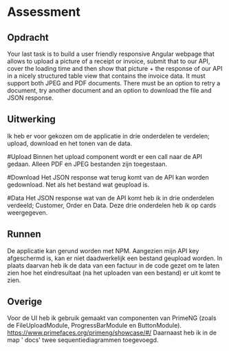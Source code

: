 # Assessment

## Opdracht
Your last task is to build a user friendly responsive Angular webpage that allows to upload a picture of a receipt or invoice, submit that to our API, cover the loading time and then show that picture + the response of our API in a nicely structured table view that contains the invoice data. 
It must support both JPEG and PDF documents. 
There must be an option to retry a document, try another document and an option to download the file and JSON response. 

## Uitwerking
Ik heb er voor gekozen om de applicatie in drie onderdelen te verdelen; upload, download en het tonen van de data.

#Upload
Binnen het upload component wordt er een call naar de API gedaan. Alleen PDF en JPEG bestanden zijn toegestaan.

#Download
Het JSON response wat terug komt van de API kan worden gedownload. Net als het bestand wat geupload is.

#Data
Het JSON response wat van de API komt heb ik in drie onderdelen verdeeld; Customer, Order en Data. Deze drie onderdelen heb ik op cards weergegeven. 

## Runnen
De applicatie kan gerund worden met NPM. Aangezien mijn API key afgeschermd is, kan er niet daadwerkelijk een bestand geupload worden. In plaats daarvan heb ik de data van een factuur in de code gezet om te laten zien hoe het eindresultaat (na het uploaden van een bestand) er uit komt te zien.

## Overige
Voor de UI heb ik gebruik gemaakt van componenten van PrimeNG (zoals de FileUploadModule, ProgressBarModule en ButtonModule). https://www.primefaces.org/primeng/showcase/#/
Daarnaast heb ik in de map ' docs' twee sequentiediagrammen toegevoegd.
